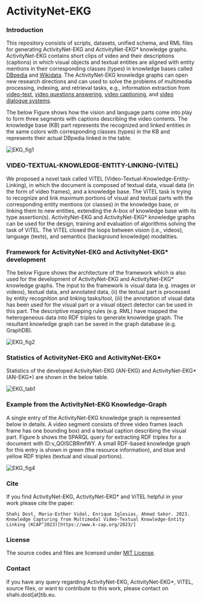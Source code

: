 # ActivityNet-EKG

### Introduction
This repository consists of scripts, datasets, unified schema, and RML files for generating ActivityNet-EKG and ActivityNet-EKG* knowledge graphs. ActivityNet-EKG contains short clips of video and their descriptions (captions) in which visual objects and textual entities are aligned with entity mentions in their corresponding classes (types) in knowledge bases called [DBpedia](https://www.dbpedia.org/) and [Wikidata](https://www.wikidata.org/wiki/Wikidata:Main_Page). The ActivityNet-EKG knowledge graphs can open new research directions and can used to solve the problems of multimedia processing, indexing, and retrieval tasks, e.g., information extraction from [video-text](https://www.sciencedirect.com/science/article/pii/S0031320303004175), [video questions answering](https://arxiv.org/abs/1809.01696), [video captioning](https://www.ics.uci.edu/~dechter/courses/ics-295/fall-2019/presentations/Porhemmat.pdf), and [video dialogue systems](https://arxiv.org/abs/1907.01166).

The below Figure shows how the vision and language parts come into play to form three segments with captions describing the video contents. The knowledge base (KB) part represents the recognized and linked entities in the same colors with corresponding classes (types) in the KB and represents their actual DBpedia linked in the table.

![EKG_fig1](https://github.com/SDM-TIB/Video-Entity-Linking/assets/25593410/d560dc1f-15ba-4d6f-8fb0-57517491d681)

### VIDEO-TEXTUAL-KNOWLEDGE-ENTITY-LINKING-(ViTEL)
We proposed a novel task called ViTEL (Video-Textual-Knowledge-Entity-Linking), in which the document is composed of textual data, visual data (in the form of video frames), and a knowledge base. The ViTEL task is trying to recognize and link maximum portions of visual and textual parts with the corresponding entity mentions (or classes) in the knowledge base, or linking them to new entities, extending the A-box of knowledge base with its type assertion(s). ActivityNet-EKG and ActivityNet-EKG* knowledge graphs can be used for the design, training and evaluation of algorithms solving the task of ViTEL. The ViTEL closed the loops between vision (i.e., videos), language (texts), and semantics (background knowledge) modalities.

### Framework for ActivityNet-EKG and ActivityNet-EKG* development
The below Figure shows the architecture of the framework which is also used for the development of ActivityNet-EKG and ActivityNet-EKG* knowledge graphs. The input to the framework is visual data (e.g. images or videos), textual data, and annotated data, (ii) the textual part is processed by entity recognition and linking tasks/tool, (iii) the annotation of visual data has been used for the visual part or a visual object detector can be used in this part. The descriptive mapping rules (e.g. RML) have mapped the heterogeneous data into RDF triples to generate knowledge graph. The resultant knowledge graph can be saved in the graph database (e.g. GraphDB).


![EKG_fig2](https://github.com/SDM-TIB/Video-Entity-Linking/assets/25593410/7a618da5-7004-440d-82bf-3c1697b90a72)

### Statistics of ActivityNet-EKG and ActivityNet-EKG*
Statistics of the developed ActivityNet-EKG (AN-EKG) and ActivityNet-EKG* (AN-EKG*) are shown in the below table.

![EKG_tab1](https://github.com/SDM-TIB/Video-Entity-Linking/assets/25593410/5bf2cdcb-2999-427a-b827-29072d282fec)


###  Example from the ActivityNet-EKG Knowledge-Graph
A single entry of the ActivityNet-EKG knowledge graph is represented below in details. A video segment consists of three video frames (each frame has one bounding box) and a textual caption describing the visual part. Figure b shows the SPARQL query for extracting RDF triples for a document with ID:v_QOlSCBRmfWY. A small RDF-based knowledge graph for this entry is shown in green (the resource information), and blue and yellow RDF triples (textual and visual portions).

![EKG_fig4](https://github.com/SDM-TIB/Video-Entity-Linking/assets/25593410/c29c15cb-05de-434b-85c6-e8627a88717a)

### Cite
If you find ActivityNet-EKG, ActivityNet-EKG* and ViTEL helpful in your work please cite the paper:
```
Shahi Dost, Maria-Esther Vidal, Enrique Iglesias, Ahmad Sakor. 2023.
Knowledge Capturing from Multimodal Video-Textual Knowledge-Entity Linking (KCAP’2023)[https://www.k-cap.org/2023/]
```

### License
The source codes and files are licensed under [MIT License](https://github.com/SDM-TIB/Video-Entity-Linking/blob/main/LICENSE).

### Contact
If you have any query regarding ActivityNet-EKG, ActivityNet-EKG*, ViTEL, source files, or want to contribute to this work, please contact on shahi.dost[at]tib.eu.
